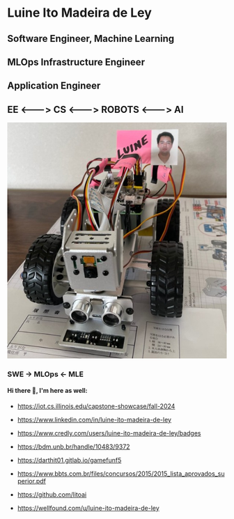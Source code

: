 # Luine Ito Madeira de Ley

## Software Engineer, Machine Learning 

## MLOps Infrastructure Engineer 

## Application Engineer

## EE <---> CS <---> ROBOTS <---> AI

![Rover](Rover.jpg)

### SWE -> MLOps <- MLE

#### Hi there 👋, I'm here as well:

- https://iot.cs.illinois.edu/capstone-showcase/fall-2024

- https://www.linkedin.com/in/luine-ito-madeira-de-ley

- https://www.credly.com/users/luine-ito-madeira-de-ley/badges

- https://bdm.unb.br/handle/10483/9372

- https://darthit01.gitlab.io/gamefunf5

- https://www.bbts.com.br/files/concursos/2015/2015_lista_aprovados_superior.pdf

- https://github.com/litoai

- https://wellfound.com/u/luine-ito-madeira-de-ley


<!--
**DarthIt0/DarthIt0** is a ✨ _special_ ✨ repository because its `README.md` (this file) appears on your GitHub profile.

Here are some ideas to get you started:

- 🔭 I’m currently working on ...
- 🌱 I’m currently learning ...
- 👯 I’m looking to collaborate on ...
- 🤔 I’m looking for help with ...
- 💬 Ask me about ...
- 📫 How to reach me: ...
- 😄 Pronouns: ...
- ⚡ Fun fact: ...
-->
